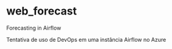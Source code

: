 # web_forecast
Forecasting in Airflow

Tentativa de uso de DevOps em uma instância Airflow no Azure
